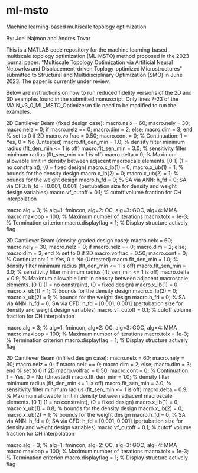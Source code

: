 # ml-msto
Machine learning-based multiscale topology optimization

By: Joel Najmon and Andres Tovar

This is a MATLAB code repository for the machine learning-based multiscale topology optimization (ML-MSTO) method proposed in the 2023 journal paper: "Multiscale Topology Optimization via Artificial Neural Netowrks and Displacement-driven Toplogy-optimized Microstructures" submitted to Structural and Multidisciplinary Optimization (SMO) in June 2023. The paper is currently under review.

Below are instructions on how to run reduced fidelity versions of the 2D and 3D examples found in the submitted manuscript.
Only lines 7-23 of the MAIN_v3_0_ML_MSTO_Optimizer.m file need to be modified to run the examples.

2D Cantilever Beam (fixed design case):
macro.nelx = 60;
macro.nely = 30;
macro.nelz = 0; if macro.nelz == 0; macro.dim = 2; else; macro.dim = 3; end % set to 0 if 2D
macro.volfrac = 0.50;
macro.cont = 0; % Continuation: 1 = Yes, 0 = No (Untested)
macro.flt_den_min = 1.0; %     density filter minimum radius (flt_den_min <= 1 is off)
macro.flt_sen_min = 3.0; % sensitivity filter minimum radius (flt_sen_min <= 1 is off)
macro.delta = 0; % Maximum allowable limit in density between adjacent macroscale elements. [0 1] (1 = no constraint), (0 = fixed design)
macro.x_lb(1) = 0; macro.x_ub(1) = 1; % bounds for the density design
macro.x_lb(2) = 0; macro.x_ub(2) = 1; % bounds for the weight design
macro.h_fd = 0; % SA via ANN: h_fd = 0; SA via CFD: h_fd = [0.001, 0.001] (pertubation size for density and weight design variables)
macro.vf_cutoff = 0.1; % cutoff volume fraction for CH interpolation

macro.alg = 3; % alg=1: fmincon, alg=2: OC, alg=3: GOC, alg=4: MMA
macro.maxloop = 100;   % Maximum number of iterations
macro.tolx = 1e-3;    % Termination criterion
macro.displayflag = 1; % Display structure actively flag


2D Cantilever Beam (density-graded design case):
macro.nelx = 60;
macro.nely = 30;
macro.nelz = 0; if macro.nelz == 0; macro.dim = 2; else; macro.dim = 3; end % set to 0 if 2D
macro.volfrac = 0.50;
macro.cont = 0; % Continuation: 1 = Yes, 0 = No (Untested)
macro.flt_den_min = 1.0; %     density filter minimum radius (flt_den_min <= 1 is off)
macro.flt_sen_min = 3.0; % sensitivity filter minimum radius (flt_sen_min <= 1 is off)
macro.delta = 0.9; % Maximum allowable limit in density between adjacent macroscale elements. [0 1] (1 = no constraint), (0 = fixed design)
macro.x_lb(1) = 0; macro.x_ub(1) = 1; % bounds for the density design
macro.x_lb(2) = 0; macro.x_ub(2) = 1; % bounds for the weight design
macro.h_fd = 0; % SA via ANN: h_fd = 0; SA via CFD: h_fd = [0.001, 0.001] (pertubation size for density and weight design variables)
macro.vf_cutoff = 0.1; % cutoff volume fraction for CH interpolation

macro.alg = 3; % alg=1: fmincon, alg=2: OC, alg=3: GOC, alg=4: MMA
macro.maxloop = 100;   % Maximum number of iterations
macro.tolx = 1e-3;    % Termination criterion
macro.displayflag = 1; % Display structure actively flag


2D Cantilever Beam (infilled design case):
macro.nelx = 60;
macro.nely = 30;
macro.nelz = 0; if macro.nelz == 0; macro.dim = 2; else; macro.dim = 3; end % set to 0 if 2D
macro.volfrac = 0.50;
macro.cont = 0; % Continuation: 1 = Yes, 0 = No (Untested)
macro.flt_den_min = 1.0; %     density filter minimum radius (flt_den_min <= 1 is off)
macro.flt_sen_min = 3.0; % sensitivity filter minimum radius (flt_sen_min <= 1 is off)
macro.delta = 0.9; % Maximum allowable limit in density between adjacent macroscale elements. [0 1] (1 = no constraint), (0 = fixed design)
macro.x_lb(1) = 0; macro.x_ub(1) = 0.8; % bounds for the density design
macro.x_lb(2) = 0; macro.x_ub(2) = 1; % bounds for the weight design
macro.h_fd = 0; % SA via ANN: h_fd = 0; SA via CFD: h_fd = [0.001, 0.001] (pertubation size for density and weight design variables)
macro.vf_cutoff = 0.1; % cutoff volume fraction for CH interpolation

macro.alg = 3; % alg=1: fmincon, alg=2: OC, alg=3: GOC, alg=4: MMA
macro.maxloop = 100;   % Maximum number of iterations
macro.tolx = 1e-3;    % Termination criterion
macro.displayflag = 1; % Display structure actively flag
